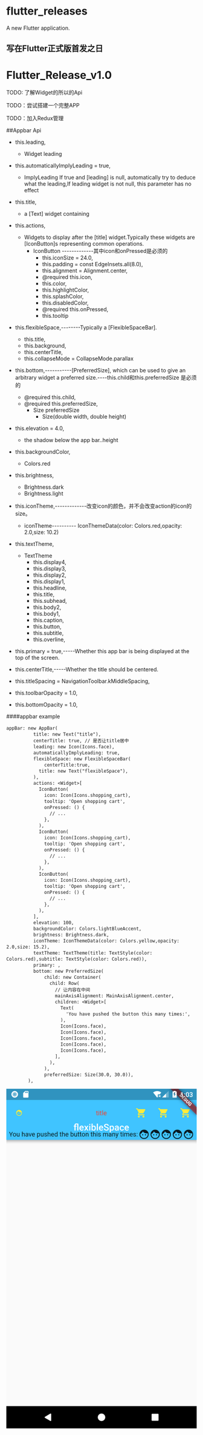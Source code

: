 # flutter_releases

A new Flutter application.

## 写在Flutter正式版首发之日
# Flutter_Release_v1.0


TODO: 了解Widget的所以的Api

TODO：尝试搭建一个完整APP

TODO：加入Redux管理

##Appbar Api


- this.leading,
 	- Widget leading
- this.automaticallyImplyLeading = true,
	- ImplyLeading If true and [leading] is null, automatically try to deduce what the leading,If leading widget is not null, this parameter has no effect
- this.title,
	- a [Text] widget containing
- this.actions,
	- Widgets to display after the [title] widget.Typically these widgets are [IconButton]s representing common operations.
		- IconButton   -------------其中icon和onPressed是必须的
			- this.iconSize = 24.0,
    		- this.padding = const EdgeInsets.all(8.0),
    		- this.alignment = Alignment.center,
    		- @required this.icon,
    		- this.color,
     		- this.highlightColor,
    		- this.splashColor,
    		- this.disabledColor,
    		- @required this.onPressed,
    		- this.tooltip
- this.flexibleSpace,--------Typically a [FlexibleSpaceBar].
	 - this.title,
    - this.background,
    - this.centerTitle,
    - this.collapseMode = CollapseMode.parallax

- this.bottom,-----------[PreferredSize], which can be used to give an arbitrary widget a preferred size.----this.child和this.preferredSize 是必须的
	 -  @required this.child,
  	 -  @required this.preferredSize,
	  	 -  Size preferredSize
		  	 -  Size(double width, double height)

- this.elevation = 4.0,
	- the shadow below the app bar..height
- this.backgroundColor,
	- Colors.red
- this.brightness,
	- Brightness.dark
	- Brightness.light
- this.iconTheme,-------------改变icon的颜色，并不会改变action的icon的size。
	- iconTheme---------- IconThemeData(color: Colors.red,opacity: 2.0,size: 10.2)
- this.textTheme,
	- TextTheme
		- this.display4,
    	- this.display3,
		- this.display2,
		- this.display1,
		- this.headline,
		- this.title,
		- this.subhead,
		- this.body2,
		- this.body1,
		- this.caption,
		- this.button,
		- this.subtitle,
		- this.overline,

- this.primary = true,-----Whether this app bar is being displayed at the top of the screen.
- this.centerTitle,-----Whether the title should be centered.
- this.titleSpacing = NavigationToolbar.kMiddleSpacing,
- this.toolbarOpacity = 1.0,
- this.bottomOpacity = 1.0,

####appbar example
```
appBar: new AppBar(
          title: new Text("title"),
          centerTitle: true, // 是否让title居中
          leading: new Icon(Icons.face),
          automaticallyImplyLeading: true,
          flexibleSpace: new FlexibleSpaceBar(
              centerTitle:true,
            title: new Text("flexibleSpace"),
          ),
          actions: <Widget>[
            IconButton(
              icon: Icon(Icons.shopping_cart),
              tooltip: 'Open shopping cart',
              onPressed: () {
                // ...
              },
            ),
            IconButton(
              icon: Icon(Icons.shopping_cart),
              tooltip: 'Open shopping cart',
              onPressed: () {
                // ...
              },
            ),
            IconButton(
              icon: Icon(Icons.shopping_cart),
              tooltip: 'Open shopping cart',
              onPressed: () {
                // ...
              },
            ),
          ],
          elevation: 100,
          backgroundColor: Colors.lightBlueAccent,
          brightness: Brightness.dark,
          iconTheme: IconThemeData(color: Colors.yellow,opacity: 2.0,size: 15.2),
          textTheme: TextTheme(title: TextStyle(color: Colors.red),subtitle: TextStyle(color: Colors.red)),
          primary: ,
          bottom: new PreferredSize(
              child: new Container(
                child: Row(
                  // 让内容在中间
                  mainAxisAlignment: MainAxisAlignment.center,
                  children: <Widget>[
                    Text(
                      'You have pushed the button this many times:',
                    ),
                    Icon(Icons.face),
                    Icon(Icons.face),
                    Icon(Icons.face),
                    Icon(Icons.face),
                    Icon(Icons.face),
                  ],
                ),
              ),
              preferredSize: Size(30.0, 30.0)),
        ),

```

![img](image/Screenshot_1543986237.png)


